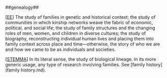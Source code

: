 ##genealogy##

\[[EE](SOURCES.md#EE)\]  The study of families in genetic and historical context; the study of communities in which kinship networks weave the fabric of economic, political, and social life; the study of family structures and the changing roles of men, women, and children in diverse cultures; the study of biography, reconstructing individual human lives and placing them into family context across place and time—otherwise, the story of who we are and how we came to be as individuals and societies.

\[[STEMMA](SOURCES.md#STEMMA)\] In its literal sense, the study of biological lineage. In its more generic usage, any type of research involving families. See [family history](family history.md).
